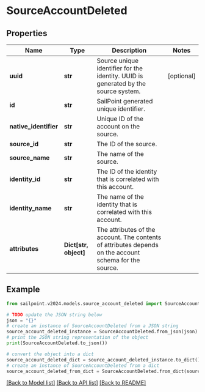 # SourceAccountDeleted


## Properties

Name | Type | Description | Notes
------------ | ------------- | ------------- | -------------
**uuid** | **str** | Source unique identifier for the identity. UUID is generated by the source system. | [optional] 
**id** | **str** | SailPoint generated unique identifier. | 
**native_identifier** | **str** | Unique ID of the account on the source. | 
**source_id** | **str** | The ID of the source. | 
**source_name** | **str** | The name of the source. | 
**identity_id** | **str** | The ID of the identity that is correlated with this account. | 
**identity_name** | **str** | The name of the identity that is correlated with this account. | 
**attributes** | **Dict[str, object]** | The attributes of the account. The contents of attributes depends on the account schema for the source. | 

## Example

```python
from sailpoint.v2024.models.source_account_deleted import SourceAccountDeleted

# TODO update the JSON string below
json = "{}"
# create an instance of SourceAccountDeleted from a JSON string
source_account_deleted_instance = SourceAccountDeleted.from_json(json)
# print the JSON string representation of the object
print(SourceAccountDeleted.to_json())

# convert the object into a dict
source_account_deleted_dict = source_account_deleted_instance.to_dict()
# create an instance of SourceAccountDeleted from a dict
source_account_deleted_from_dict = SourceAccountDeleted.from_dict(source_account_deleted_dict)
```
[[Back to Model list]](../README.md#documentation-for-models) [[Back to API list]](../README.md#documentation-for-api-endpoints) [[Back to README]](../README.md)


